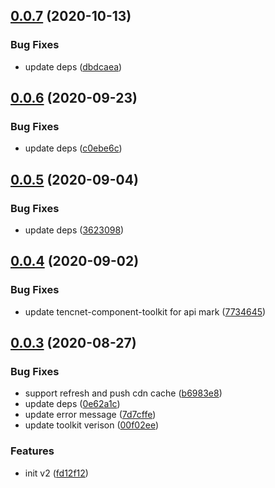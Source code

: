 ## [0.0.7](https://github.com/serverless-components/tencent-cdn/compare/v0.0.6...v0.0.7) (2020-10-13)


### Bug Fixes

* update deps ([dbdcaea](https://github.com/serverless-components/tencent-cdn/commit/dbdcaea320552dc417cfe76c044224c88270e479))

## [0.0.6](https://github.com/serverless-components/tencent-cdn/compare/v0.0.5...v0.0.6) (2020-09-23)


### Bug Fixes

* update deps ([c0ebe6c](https://github.com/serverless-components/tencent-cdn/commit/c0ebe6c79f74d4c31d2e037322aa31108c2a49c8))

## [0.0.5](https://github.com/serverless-components/tencent-cdn/compare/v0.0.4...v0.0.5) (2020-09-04)


### Bug Fixes

* update deps ([3623098](https://github.com/serverless-components/tencent-cdn/commit/362309849a603e5318d1820f6b1e797f1ae41681))

## [0.0.4](https://github.com/serverless-components/tencent-cdn/compare/v0.0.3...v0.0.4) (2020-09-02)


### Bug Fixes

* update tencnet-component-toolkit for api mark ([7734645](https://github.com/serverless-components/tencent-cdn/commit/77346454121e4cb37df471b07c2601ed5b830f56))

## [0.0.3](https://github.com/serverless-components/tencent-cdn/compare/v0.0.2...v0.0.3) (2020-08-27)


### Bug Fixes

* support refresh and push cdn cache ([b6983e8](https://github.com/serverless-components/tencent-cdn/commit/b6983e87dc1d20c8b431596201c73853cd5cfb34))
* update deps ([0e62a1c](https://github.com/serverless-components/tencent-cdn/commit/0e62a1ca726d6e7cd1a606c141b3176377cfbeb9))
* update error message ([7d7cffe](https://github.com/serverless-components/tencent-cdn/commit/7d7cffe2a7290a6ca575652a6e461ab8d7eb714e))
* update toolkit verison ([00f02ee](https://github.com/serverless-components/tencent-cdn/commit/00f02ee0988c412b07c2bbb8cd8b04be85ba1d03))


### Features

* init v2 ([fd12f12](https://github.com/serverless-components/tencent-cdn/commit/fd12f1218a6b5ff63a1373231d9ceef63f00db5b))
